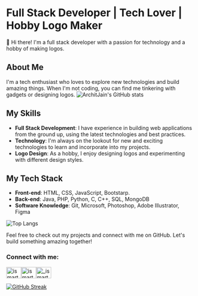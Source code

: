 # Full Stack Developer | Tech Lover | Hobby Logo Maker

👋 Hi there! I'm a full stack developer with a passion for technology and a hobby of making logos.

## About Me

I'm a tech enthusiast who loves to explore new technologies and build amazing things. When I'm not coding, you can find me tinkering with gadgets or designing logos.
![ArchitJain's GitHub stats](https://ismartboi07-github-readme-stat.vercel.app/api?username=ismartboi-07&show_icons=true&theme=radical)

## My Skills

- **Full Stack Development**: I have experience in building web applications from the ground up, using the latest technologies and best practices.
- **Technology**: I'm always on the lookout for new and exciting technologies to learn and incorporate into my projects.
- **Logo Design**: As a hobby, I enjoy designing logos and experimenting with different design styles.


## My Tech Stack

- **Front-end**: HTML, CSS, JavaScript, Bootstarp.
- **Back-end**: Java, PHP, Python, C, C++, SQL, MongoDB
- **Software Knowledge**: Git, Microsoft, Photoshop, Adobe Illustrator, Figma

![Top Langs](https://ismartboi07-github-readme-stat.vercel.app/api/top-langs/?username=ismartboi-07&layout=donut)

Feel free to check out my projects and connect with me on GitHub. Let's build something amazing together!
<h3 align="left">Connect with me:</h3><p align="left"><a href="https://twitter.com/ismartboi07" target="blank"><img align="center" src="https://raw.githubusercontent.com/rahuldkjain/github-profile-readme-generator/master/src/images/icons/Social/twitter.svg" alt="ismartboi07" height="30" width="40" /></a><a href="https://linkedin.com/in/ismartboi07" target="blank"><img align="center" src="https://raw.githubusercontent.com/rahuldkjain/github-profile-readme-generator/master/src/images/icons/Social/linked-in-alt.svg" alt="ismartboi07" height="30" width="40" /></a><a href="https://instagram.com/_ismartboi07" target="blank"><img align="center" src="https://raw.githubusercontent.com/rahuldkjain/github-profile-readme-generator/master/src/images/icons/Social/instagram.svg" alt="_ismartboi07" height="30" width="40" /></a></p>

[![GitHub Streak](https://streak-stats.demolab.com?user=ismartboi-07&theme=dark&hide_border=true)](https://git.io/streak-stats)
